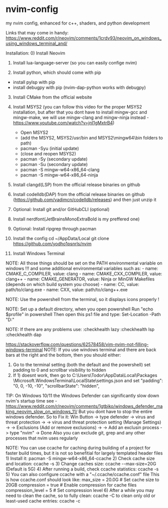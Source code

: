 # nvim-config
my nvim config, enhanced for c++, shaders, and python development

Links that may come in handy:
https://www.reddit.com/r/neovim/comments/1crdv93/neovim_on_windows_using_windows_terminal_and/

Installation:
0) Install Neovim

1) Install lua-language-server (so you can easily confige nvim)

2) Install python, which should come with pip
  - install pylsp with pip
  - install debugpy with pip (nvim-dap-python works with debugpy)

3) Install CMake from the official website
4) Install MSYS2 (you can follow this video for the proper
   MSYS2 installation, but after that you dont have to install
   mingw-gcc and mingw-make, we will use mingw-clang and
   mingw-ninja instead - https://www.youtube.com/watch?v=jnI1gMxtrB4)

    - Open MSYS2
    - (add the MSYS2, MSYS2/usr/bin and MSYS2\mingw64\bin folders to path)
    - pacman -Syu (initial update)
    - (close and reopen MSYS2)
    - pacman -Sy  (secondary update)
    - pacman -Su  (secondary update)
    - pacman -S mingw-w64-x86_64-clang
    - pacman -S mingw-w64-x86_64-ninja

5) Install clangd(LSP) from the official release binaries on github
6) Install codelldb(DAP) from the official release binaries on github 
   (https://github.com/vadimcn/codelldb/releases) and then just unzip it

7) Optional: Install git and/or GitHubCLI (optional)

8) Install nerdfont(JetBrainsMonoExtraBold is my preffered one)

9) Optional: Install ripgrep through pacman

10) Install the config
    cd ~/AppData/Local
    git clone https://github.com/yodho1psnrls/nvim

11) Install Windows Terminal

NOTE: All those things should be set on the PATH environmental variable on windows !!!
       and some additional environmental variables such as:
        - name: CMAKE_C_COMPILER, value: clang
        - name: CMAKE_CXX_COMPILER, value: clang++
        - name: CMAKE_GENERATOR, value: Ninja or MinGW Makefiles (depends on which build system you choose)
        - name: CC, value: path/to/clang.exe
        - name: CXX, value: path/to/clang++.exe

NOTE: Use the powershell from the terminal, so it displays icons properly !

NOTE: Set up a default directory, when you open powershell
       Run "echo $profile" in powershell
       Then open this ps1 file and type: Set-Location -Path "D:\"

NOTE: If there are any problems use:
    :checkhealth lazy
    :checkhealth lsp
    :checkhealth dap

https://stackoverflow.com/questions/62578458/vim-nvim-not-filling-windows-terminal
NOTE: If you use windows terminal and there are back bars 
       at the right and the bottom, then you should either:
1) Go to the terminal setting (both the default and the powershell)
    set padding to 0 and scrollbar visibility to hidden
2) If 1) doesnt work, then go to 
    C:\Users\Todor\AppData\Local\Packages
    \Microsoft.WindowsTerminal\LocalState\settings.json
    and set
    "padding": "0, 0, -10, -10",
    "scrollbarState": "hidden",

TIP: On Windows 10/11 the Windows Defender can significantly
      slow down nvim's startup time
      see - https://www.reddit.com/r/neovim/comments/1gtbiko/windows_defender_making_neovim_slow_on_windows_11/
     But you dont have to stop the entire windows defender.
     So to Fix it:
      Win Button -> type defender -> virus and threat protection ->
      -> virus and threat protection setting (Manage Settings) ->
      -> Exclusions (Add or remove exclusions) ->
      -> Add an exclusin process -> type "nvim" -> Done
     Also you can exclude git, grep and any other processes
      that nvim uses regularly


NOTE: You can use ccache for caching during building of a project
       for faster build times, but it is not so benefitial for largely
       templated header files
       1) Install it: pacman -S mingw-w64-x86_64-ccache
       2) Check cache size and location: ccache -s
       3) Change caches size: ccache --max-size=20G (Default is 5G)
       4) After running a build, check ccache statistics: ccache -s
       5) You can also configure ccache with a "~/.ccache/ccache.conf" file
            This is how ccache.conf should look like:
            max_size = 20.0G         # Set cache size to 20GB
            compression = true       # Enable compression for cache files
            compression_level = 5    # Set compression level
       6) After a while you may need to clean the cache, so
           to fully clean: ccache -C
           to clean only old or least-used cache entries: ccache -c
